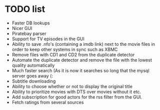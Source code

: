 # TODO list #
<ul>
<li>Faster DB lookups</li>
<li>Nicer GUI</li>
<li>Piratebay parser</li>
<li>Support for TV episodes in the GUI</li>
<li>Ability to save .nfo's (containing a imdb link) next to the movie files in</li>
order to keep other systems in sync such as XBMC<br>
<li>Remove files with CD1 and CD2 from the duplicate detector</li>
<li>Automate the duplicate detector and remove the file with the lowest quality automatically</li>
<li>Much faster search (As it is now it searches so long that the mysql server goes away (:</li>
<li>Subtitle downloading</li>
<li>Ability to choose whether or not to display the original title</li>
<li>Ability to prioritize movies with DTS over movies without it etc.</li>
<li>Add subscription for good actors for the rss filter from the GUI.</li>
<li>Fetch ratings from several sources</li>
</ul>
